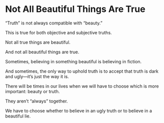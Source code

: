 # Not All Beautiful Things Are True

“Truth” is not always compatible with “beauty.”

This is true for both objective and subjective truths.

Not all true things are beautiful.

And not all beautiful things are true.

Sometimes, believing in something beautiful is believing in fiction.

And sometimes, the only way to uphold truth is to accept that truth is dark and ugly—it’s just the way it is.

There will be times in our lives when we will have to choose which is more important: beauty or truth.

They aren’t “always” together.

We have to choose whether to believe in an ugly truth or to believe in a beautiful lie.

